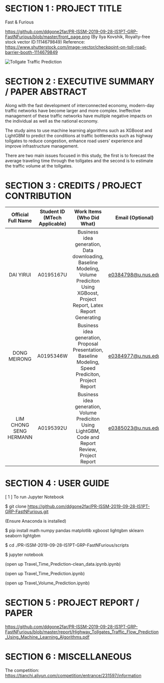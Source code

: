 # SECTION 1 : PROJECT TITLE
Fast & Furious

https://github.com/ddgone2far/PR-ISSM-2019-09-28-IS1PT-GRP-FastNFurious/blob/master/front_page.png
(By Ilya Kovshik, Royalty-free stock vector ID:1114679849)
Reference: https://www.shutterstock.com/image-vector/checkpoint-on-toll-road-barrier-booth-1114679849

<img src="..\data\dataSets\training\Figure_1.PNG" alt="Tollgate Traffic Prediction">

# SECTION 2 : EXECUTIVE SUMMARY / PAPER ABSTRACT

Along with the fast development of interconnected economy, modern-day traffic networks have become larger and more complex. Ineffective management of these traffic networks have multiple negative impacts on the individual as well as the national economy. 

The study aims to use machine learning algorithms such as XGBoost and LightGBM to predict the conditions at traffic bottlenecks such as highway tollgates to reduce congestion, enhance road users’ experience and improve infrastructure management. 

There are two main issues focused in this study, the first is to forecast the average traveling time through the tollgates and the second is to estimate the traffic volume at the tollgates. 


# SECTION 3 : CREDITS / PROJECT CONTRIBUTION
| Official Full Name | Student ID (MTech Applicable)| Work Items (Who Did What) | Email (Optional) |
| :---: | :---: | :---: | :---: |
| DAI YIRUI | A0195167U | Business idea generation, Data downloading, Baseline Modeling, Volume Prediciton Using XGBoost, Project Report, Latex Report Generating | e0384798@u.nus.edu |
| DONG MEIRONG | A0195346W | Business idea generation, Proposal Presentation, Baseline Modeling, Speed Prediciton, Project Report | e0384977@u.nus.edu |
| LIM CHONG SENG HERMANN | A0195392U	| Business idea generation, Volume Prediciton Using LightGBM, Code and Report Review, Project Report	| e0385023@u.nus.edu |


# SECTION 4 : USER GUIDE

[ 1 ] To run Jupyter Notebook

$ git clone https://github.com/ddgone2far/PR-ISSM-2019-09-28-IS1PT-GRP-FastNFurious.git

(Ensure Anaconda is installed)

$ pip install math numpy pandas matplotlib xgboost lightgbm sklearn seaborn lightgbm

$ cd ./PR-ISSM-2019-09-28-IS1PT-GRP-FastNFurious/scripts

$ jupyter notebook

(open up Travel_Time_Prediction-clean_data.ipynb.ipynb)

(open up Travel_Time_Prediction.ipynb)

(open up Travel_Volume_Prediction.ipynb)

# SECTION 5 : PROJECT REPORT / PAPER

https://github.com/ddgone2far/PR-ISSM-2019-09-28-IS1PT-GRP-FastNFurious/blob/master/report/Highway_Tollgates_Traffic_Flow_Prediction_Using_Machine_Learning_Algorithms.pdf

# SECTION 6 : MISCELLANEOUS

The competition: https://tianchi.aliyun.com/competition/entrance/231597/information
